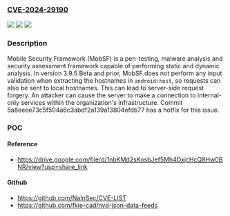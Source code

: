 ### [CVE-2024-29190](https://cve.mitre.org/cgi-bin/cvename.cgi?name=CVE-2024-29190)
![](https://img.shields.io/static/v1?label=Product&message=Mobile-Security-Framework-MobSF&color=blue)
![](https://img.shields.io/static/v1?label=Version&message=%3D%20%3C%3D%203.9.5%20Beta%20&color=brighgreen)
![](https://img.shields.io/static/v1?label=Vulnerability&message=CWE-918%3A%20Server-Side%20Request%20Forgery%20(SSRF)&color=brighgreen)

### Description

Mobile Security Framework (MobSF) is a pen-testing, malware analysis and security assessment framework capable of performing static and dynamic analysis. In version 3.9.5 Beta and prior, MobSF does not perform any input validation when extracting the hostnames in `android:host`, so requests can also be sent to local hostnames. This can lead to server-side request forgery. An attacker can cause the server to make a connection to internal-only services within the organization's infrastructure. Commit 5a8eeee73c5f504a6c3abdf2a139a13804efdb77 has a hotfix for this issue.

### POC

#### Reference
- https://drive.google.com/file/d/1nbKMd2sKosbJef5Mh4DxjcHcQ8Hw0BNR/view?usp=share_link

#### Github
- https://github.com/NaInSec/CVE-LIST
- https://github.com/fkie-cad/nvd-json-data-feeds

